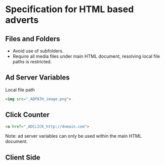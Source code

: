 # Specification for HTML based adverts

## Files and Folders
* Avoid use of subfolders.
* Require all media files under main HTML document, resolving local file paths is restricted.

## Ad Server Variables

Local file path

```html
<img src="_ADPATH_image.png">
```

## Click Counter

```html
<a href="_ADCLICK_http://domain.com">
```

Note: ad server variables can only be used within the main HTML document.

## Client Side
